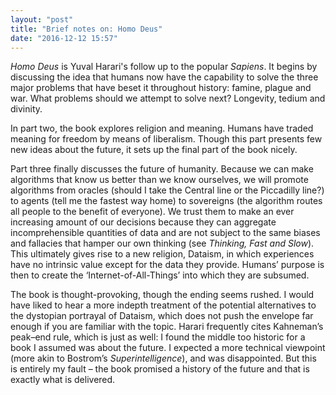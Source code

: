 ```yaml
---
layout: "post"
title: "Brief notes on: Homo Deus"
date: "2016-12-12 15:57"
---
```


*Homo Deus* is Yuval Harari's follow up to the popular *Sapiens*. It begins by discussing the idea that humans now have the capability to solve the three major problems that have beset it throughout history: famine, plague and war. What problems should we attempt to solve next? Longevity, tedium and divinity.


In part two, the book explores religion and meaning. Humans have traded meaning for freedom by means of liberalism. Though this part presents few new ideas about the future, it sets up the final part of the book nicely.


Part three finally discusses the future of humanity. Because we can make algorithms that know us better than we know ourselves, we will promote algorithms from oracles (should I take the Central line or the Piccadilly line?) to agents (tell me the fastest way home) to sovereigns (the algorithm routes all people to the benefit of everyone). We trust them to make an ever increasing amount of our decisions because they can aggregate incomprehensible quantities of data and are not subject to the same biases and fallacies that hamper our own thinking (see *Thinking, Fast and Slow*). This ultimately gives rise to a new religion, Dataism, in which experiences have no intrinsic value except for the data they provide. Humans’ purpose is then to create the ‘Internet-of-All-Things’ into which they are subsumed.


The book is thought-provoking, though the ending seems rushed. I would have liked to hear a more indepth treatment of the potential alternatives to the dystopian portrayal of Dataism, which does not push the envelope far enough if you are familiar with the topic. Harari frequently cites Kahneman’s peak–end rule, which is just as well: I found the middle too historic for a book I assumed was about the future. I expected a more technical viewpoint (more akin to Bostrom’s *Superintelligence*), and was disappointed. But this is entirely my fault – the book promised a history of the future and that is exactly what is delivered.
